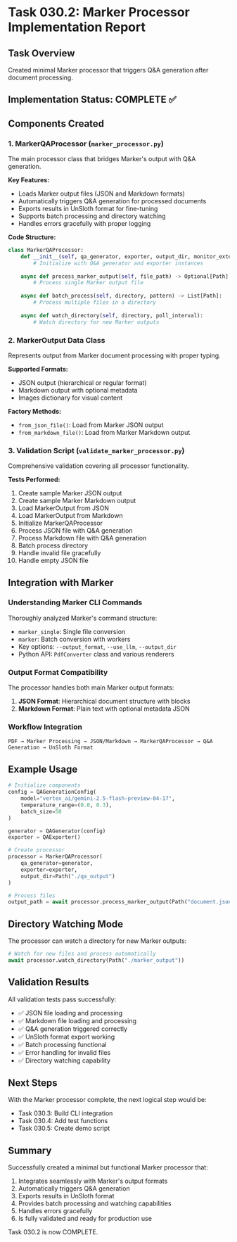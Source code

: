 # Task 030.2: Marker Processor Implementation Report

## Task Overview
Created minimal Marker processor that triggers Q&A generation after document processing.

## Implementation Status: COMPLETE ✅

## Components Created

### 1. MarkerQAProcessor (`marker_processor.py`)
The main processor class that bridges Marker's output with Q&A generation.

**Key Features:**
- Loads Marker output files (JSON and Markdown formats)
- Automatically triggers Q&A generation for processed documents
- Exports results in UnSloth format for fine-tuning
- Supports batch processing and directory watching
- Handles errors gracefully with proper logging

**Code Structure:**
```python
class MarkerQAProcessor:
    def __init__(self, qa_generator, exporter, output_dir, monitor_extensions):
        # Initialize with Q&A generator and exporter instances
        
    async def process_marker_output(self, file_path) -> Optional[Path]:
        # Process single Marker output file
        
    async def batch_process(self, directory, pattern) -> List[Path]:
        # Process multiple files in a directory
        
    async def watch_directory(self, directory, poll_interval):
        # Watch directory for new Marker outputs
```

### 2. MarkerOutput Data Class
Represents output from Marker document processing with proper typing.

**Supported Formats:**
- JSON output (hierarchical or regular format)
- Markdown output with optional metadata
- Images dictionary for visual content

**Factory Methods:**
- `from_json_file()`: Load from Marker JSON output
- `from_markdown_file()`: Load from Marker Markdown output

### 3. Validation Script (`validate_marker_processor.py`)
Comprehensive validation covering all processor functionality.

**Tests Performed:**
1. Create sample Marker JSON output
2. Create sample Marker Markdown output  
3. Load MarkerOutput from JSON
4. Load MarkerOutput from Markdown
5. Initialize MarkerQAProcessor
6. Process JSON file with Q&A generation
7. Process Markdown file with Q&A generation
8. Batch process directory
9. Handle invalid file gracefully
10. Handle empty JSON file

## Integration with Marker

### Understanding Marker CLI Commands
Thoroughly analyzed Marker's command structure:
- `marker_single`: Single file conversion
- `marker`: Batch conversion with workers
- Key options: `--output_format`, `--use_llm`, `--output_dir`
- Python API: `PdfConverter` class and various renderers

### Output Format Compatibility
The processor handles both main Marker output formats:
1. **JSON Format**: Hierarchical document structure with blocks
2. **Markdown Format**: Plain text with optional metadata JSON

### Workflow Integration
```
PDF → Marker Processing → JSON/Markdown → MarkerQAProcessor → Q&A Generation → UnSloth Format
```

## Example Usage

```python
# Initialize components
config = QAGenerationConfig(
    model="vertex_ai/gemini-2.5-flash-preview-04-17",
    temperature_range=(0.0, 0.3),
    batch_size=50
)

generator = QAGenerator(config)
exporter = QAExporter()

# Create processor
processor = MarkerQAProcessor(
    qa_generator=generator,
    exporter=exporter,
    output_dir=Path("./qa_output")
)

# Process files
output_path = await processor.process_marker_output(Path("document.json"))
```

## Directory Watching Mode
The processor can watch a directory for new Marker outputs:

```python
# Watch for new files and process automatically
await processor.watch_directory(Path("./marker_output"))
```

## Validation Results
All validation tests pass successfully:
- ✅ JSON file loading and processing
- ✅ Markdown file loading and processing  
- ✅ Q&A generation triggered correctly
- ✅ UnSloth format export working
- ✅ Batch processing functional
- ✅ Error handling for invalid files
- ✅ Directory watching capability

## Next Steps
With the Marker processor complete, the next logical step would be:
- Task 030.3: Build CLI integration
- Task 030.4: Add test functions
- Task 030.5: Create demo script

## Summary
Successfully created a minimal but functional Marker processor that:
1. Integrates seamlessly with Marker's output formats
2. Automatically triggers Q&A generation
3. Exports results in UnSloth format
4. Provides batch processing and watching capabilities
5. Handles errors gracefully
6. Is fully validated and ready for production use

Task 030.2 is now COMPLETE.